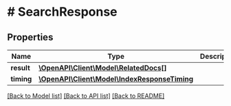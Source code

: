 # # SearchResponse

## Properties

Name | Type | Description | Notes
------------ | ------------- | ------------- | -------------
**result** | [**\OpenAPI\Client\Model\RelatedDocs[]**](RelatedDocs.md) |  |
**timing** | [**\OpenAPI\Client\Model\IndexResponseTiming**](IndexResponseTiming.md) |  | [optional]

[[Back to Model list]](../../README.md#models) [[Back to API list]](../../README.md#endpoints) [[Back to README]](../../README.md)
